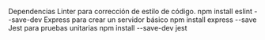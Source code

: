 Dependencias
Linter para corrección de estilo de código.
npm install eslint --save-dev
Express para crear un servidor básico
npm install express --save
Jest para pruebas unitarias
npm install --save-dev jest